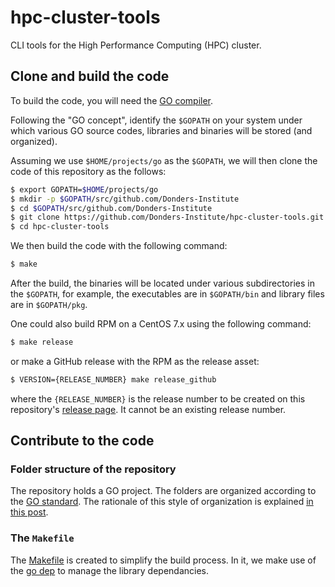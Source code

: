 # hpc-cluster-tools

CLI tools for the High Performance Computing (HPC) cluster.

## Clone and build the code

To build the code, you will need the [GO compiler](https://golang.org).

Following the "GO concept", identify the `$GOPATH` on your system under which various GO source codes, libraries and binaries will be stored (and organized).

Assuming we use `$HOME/projects/go` as the `$GOPATH`, we will then clone the code of this repository as the follows:

```bash
$ export GOPATH=$HOME/projects/go
$ mkdir -p $GOPATH/src/github.com/Donders-Institute
$ cd $GOPATH/src/github.com/Donders-Institute
$ git clone https://github.com/Donders-Institute/hpc-cluster-tools.git
$ cd hpc-cluster-tools
```

We then build the code with the following command:

```bash
$ make
```

After the build, the binaries will be located under various subdirectories in the `$GOPATH`, for example, the executables are in `$GOPATH/bin` and library files are in `$GOPATH/pkg`.

One could also build RPM on a CentOS 7.x using the following command:

```bash
$ make release
```

or make a GitHub release with the RPM as the release asset:

```bash
$ VERSION={RELEASE_NUMBER} make release_github
```

where the `{RELEASE_NUMBER}` is the release number to be created on this repository's [release page](https://github.com/Donders-Institute/hpc-cluster-tools/releases). It cannot be an existing release number.

## Contribute to the code

### Folder structure of the repository

The repository holds a GO project.  The folders are organized according to the [GO standard](https://github.com/golang-standards/project-layout). The rationale of this style of organization is explained [in this post](https://medium.com/golang-learn/go-project-layout-e5213cdcfaa2).

### The `Makefile`

The [Makefile](Makefile) is created to simplify the build process.  In it, we make use of the [go dep](https://golang.github.io/dep/) to manage the library dependancies.

